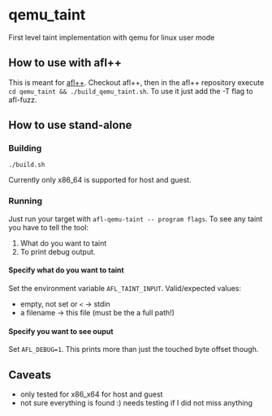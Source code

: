 # qemu_taint

First level taint implementation with qemu for linux user mode

## How to use with afl++

This is meant for [afl++](https://github.com/AFLplusplus/AFLplusplus).
Checkout afl++, then in the afl++ repository execute
`cd qemu_taint && ./build_qemu_taint.sh`.
To use it just add the -T flag to afl-fuzz.

## How to use stand-alone

### Building

`./build.sh`

Currently only x86_64 is supported for host and guest.

### Running

Just run your target with `afl-qemu-taint -- program flags`.
To see any taint you have to tell the tool:

  1. What do you want to taint
  2. To print debug output.

#### Specify what do you want to taint

Set the environment variable `AFL_TAINT_INPUT`.
Valid/expected values:

  * empty, not set or `<` -> stdin
  * a filename -> this file (must be the a full path!)

#### Specify you want to see ouput

Set `AFL_DEBUG=1`.
This prints more than just the touched byte offset though.

## Caveats

  * only tested for x86_x64 for host and guest
  * not sure everything is found :) needs testing if I did not miss anything
